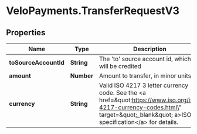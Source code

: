 # VeloPayments.TransferRequestV3

## Properties

Name | Type | Description | Notes
------------ | ------------- | ------------- | -------------
**toSourceAccountId** | **String** | The &#39;to&#39; source account id, which will be credited | 
**amount** | **Number** | Amount to transfer, in minor units | 
**currency** | **String** | Valid ISO 4217 3 letter currency code. See the &lt;a href&#x3D;\&quot;https://www.iso.org/iso-4217-currency-codes.html\&quot; target&#x3D;\&quot;_blank\&quot; a&gt;ISO specification&lt;/a&gt; for details. | 


